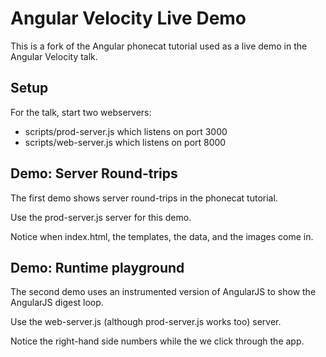 # Angular Velocity Live Demo

This is a fork of the Angular phonecat tutorial used as a live
demo in the Angular Velocity talk.

## Setup

For the talk, start two webservers:

   * scripts/prod-server.js which listens on port 3000
   * scripts/web-server.js which listens on port 8000

## Demo: Server Round-trips

The first demo shows server round-trips in the phonecat tutorial.

Use the prod-server.js server for this demo.

Notice when index.html, the templates, the data, and the images come in.

## Demo: Runtime playground

The second demo uses an instrumented version of AngularJS to show
the AngularJS digest loop.

Use the web-server.js (although prod-server.js works too) server.

Notice the right-hand side numbers while the we click through the app.
